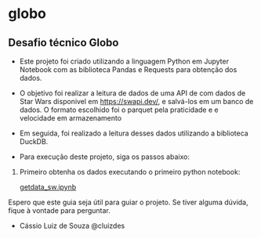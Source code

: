 # globo
## Desafio técnico Globo

- Este projeto foi criado utilizando a linguagem Python em Jupyter Notebook com as biblioteca Pandas e Requests para
obtenção dos dados.

- O objetivo foi realizar a leitura de dados de uma API de com dados de Star Wars disponivel em https://swapi.dev/, 
e salvá-los em um banco de dados. O formato escolhido foi o parquet pela praticidade e e velocidade em armazenamento

- Em seguida, foi realizado a leitura desses dados utilizando a biblioteca DuckDB.

- Para execução deste projeto, siga os passos abaixo:

1. Primeiro obtenha os dados executando o primeiro python notebook:
    
    [getdata_sw.ipynb](getdata_sw.ipynb)
    

Espero que este guia seja útil para guiar o projeto. Se tiver alguma dúvida, fique à vontade para perguntar.

* Cássio Luiz de Souza
@cluizdes

